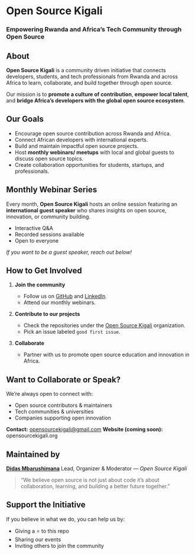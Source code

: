 #  Open Source Kigali 

### Empowering Rwanda and Africa’s Tech Community through Open Source

##  About

**Open Source Kigali** is a community driven initiative that connects developers, students, and tech professionals from Rwanda and across Africa to learn, collaborate, and build together through open source.

Our mission is to **promote a culture of contribution**, **empower local talent**, and **bridge Africa’s developers with the global open source ecosystem**.

## Our Goals

* Encourage open source contribution across Rwanda and  Africa.
* Connect African developers with international experts.
* Build and maintain impactful open source projects.
* Host **monthly webinars/ meetups** with local and global guests to discuss open source topics.
* Create collaboration opportunities for students, startups, and professionals.


##  Monthly Webinar Series

Every month, **Open Source Kigali** hosts an online session featuring an **international guest speaker** who shares insights on open source, innovation, or community building.

* Interactive Q&A
* Recorded sessions available
* Open to everyone

*If you want to be a guest speaker, reach out below!*

##  How to Get Involved

1. **Join the community**

   * Follow us on [GitHub](https://github.com/Open-Source-Kigali) and [LinkedIn](https://www.linkedin.com/company/open-source-kigali/?viewAsMember=true).
   * Attend our monthly webinars.

2. **Contribute to our projects**

   * Check the repositories under the [Open Source Kigali](#) organization.
   * Pick an issue labeled `good first issue`.

3. **Collaborate**

   * Partner with us to promote open source education and innovation in Africa.

##  Want to Collaborate or Speak?

We’re always open to connect with:

* Open source contributors & maintainers
* Tech communities & universities
* Companies supporting open innovation

**Contact:** [opensourcekigali@gmail.com](mailto:opensourcekigali@gmail.com)
**Website (coming soon):** opensourcekigali.org

## Maintained by

**[Didas Mbarushimana](https://github.com/DidasMba)**
Lead, Organizer & Moderator — *Open Source Kigali*

> “We believe open source is not just about code  it’s about collaboration, learning, and building a better future together.”

## Support the Initiative

If you believe in what we do, you can help us by:

* Giving a ⭐ to this repo
* Sharing our events
* Inviting others to join the community
